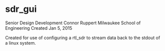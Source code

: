 sdr_gui
=======
Senior Design Development
Connor Ruppert
	Milwaukee School of Engineering
  Created Jan 5, 2015
  
Created for use of configuring a rtl_sdr to stream data back to the stdout of a linux system.
